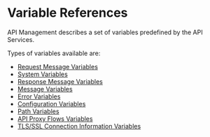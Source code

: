 <!-- loio4f8993f6abf54f59919fec23bd714ac0 -->

# Variable References

API Management describes a set of variables predefined by the API Services.

Types of variables available are:

-   [Request Message Variables](request-message-variables-ad60e66.md)
-   [System Variables](system-variables-7806ebf.md)
-   [Response Message Variables](response-message-variables-11bebe1.md)
-   [Message Variables](message-variables-aaf8bae.md)
-   [Error Variables](error-variables-edf281e.md)
-   [Configuration Variables](configuration-variables-12d3ea6.md)
-   [Path Variables](path-variables-4821925.md)
-   [API Proxy Flows Variables](api-proxy-flows-variables-9a4fb46.md)
-   [TLS/SSL Connection Information Variables](tls-ssl-connection-information-variables-9326107.md)

